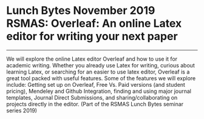 
# Lunch Bytes November 2019 RSMAS: Overleaf: An online Latex editor for writing your next paper
---------------------------------
We will explore  the online Latex editor Overleaf and how to use it for academic writing. Whether you already use Latex for writing, curious about learning Latex, or searching for an easier to use latex editor, Overleaf is a great tool packed with useful features. Some of the features we will explore include: Getting set up on Overleaf, Free Vs. Paid versions (and student pricing), Mendeley and Github Integration, finding and using major journal templates, Journal Direct Submissions,  and sharing/collaborating on projects directly in the editor. 
(Part of the RSMAS Lunch Bytes seminar series 2019)
